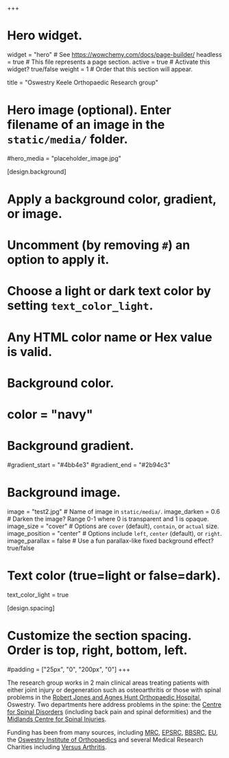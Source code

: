 +++
# Hero widget.
widget = "hero"  # See https://wowchemy.com/docs/page-builder/
headless = true  # This file represents a page section.
active = true # Activate this widget? true/false
weight = 1  # Order that this section will appear.

title = "Oswestry Keele Orthopaedic Research group"

# Hero image (optional). Enter filename of an image in the `static/media/` folder.
#hero_media = "placeholder_image.jpg"

[design.background]
  # Apply a background color, gradient, or image.
  #   Uncomment (by removing `#`) an option to apply it.
  #   Choose a light or dark text color by setting `text_color_light`.
  #   Any HTML color name or Hex value is valid.

  # Background color.
  # color = "navy"

  # Background gradient.
  #gradient_start = "#4bb4e3"
  #gradient_end = "#2b94c3"

  # Background image.
  image = "test2.jpg"  # Name of image in `static/media/`.
  image_darken = 0.6  # Darken the image? Range 0-1 where 0 is transparent and 1 is opaque.
  image_size = "cover"  #  Options are `cover` (default), `contain`, or `actual` size.
  image_position = "center"  # Options include `left`, `center` (default), or `right`.
  image_parallax = false # Use a fun parallax-like fixed background effect? true/false

  # Text color (true=light or false=dark).
  text_color_light = true

[design.spacing]
  # Customize the section spacing. Order is top, right, bottom, left.
  #padding = ["25px", "0", "200px", "0"]
+++

The research group works in 2 main clinical areas treating patients with either joint injury or degeneration such as osteoarthritis or those with spinal problems in the [Robert Jones and Agnes Hunt Orthopaedic Hospital](https://www.rjah.nhs.uk/), Oswestry.
Two departments here address problems in the spine: the [Centre for Spinal Disorders](https://www.rjah.nhs.uk/Our-Services/Spinal-Disorders-Unit.aspx) (including back pain and spinal deformities) and the [Midlands Centre for Spinal Injuries](https://www.rjah.nhs.uk/Our-Services/Spinal-Injuries-Unit.aspx).

Funding has been from many sources, including [MRC](https://mrc.ukri.org/), [EPSRC](https://epsrc.ukri.org/funding/), [BBSRC](https://bbsrc.ukri.org/), [EU](https://ec.europa.eu/info/research-and-innovation/funding/funding-opportunities_en), the [Oswestry Institute of Orthopaedics](https://www.orthopaedic-institute.org/) and several Medical Research Charities including [Versus Arthritis](https://www.versusarthritis.org/).
